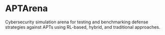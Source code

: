 # APTArena
Cybersecurity simulation arena for testing and benchmarking defense strategies against APTs using RL-based, hybrid, and traditional approaches.
